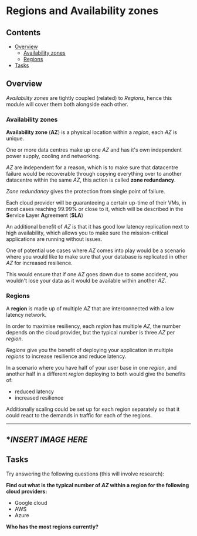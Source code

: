 # Regions and Availability zones

<!--TOC_START-->
## Contents
- [Overview](#overview)
	- [Availability zones](#availability-zones)
	- [Regions](#regions)
- [Tasks](#tasks)

<!--TOC_END-->
## Overview

*Availability zones* are tightly coupled (related) to *Regions*, hence this module will cover them both alongside each other.

### Availability zones

**Availability zone** (**AZ**) is a physical location within a *region*, each *AZ* is unique. 

One or more data centres make up one *AZ* and has it's own independent power supply, cooling and networking.

*AZ* are independent for a reason, which is to make sure that datacentre failure would be recoverable through copying everything over to another  datacentre within the same *AZ*, this action is called **zone redundancy**.

*Zone redundancy* gives the protection from single point of failure.

Each cloud provider will be guaranteeing a certain up-time of their VMs, in most cases reaching 99.99% or close to it, which will be described in the **S**ervice **L**ayer **A**greement (**SLA**)

An additional benefit of *AZ* is that it has good low latency replication next to high availability, which allows you to make sure the mission-critical applications are running without issues.

One of potential use cases where *AZ* comes into play would be a scenario where you would like to make sure that your database is replicated in other *AZ* for increased resilience. 

This would ensure that if one *AZ* goes down due to some accident, you wouldn't lose your data as it would be available within another *AZ*.

### Regions

A **region** is made up of multiple *AZ* that are interconnected with a low latency network.

In order to maximise resiliency, each *region* has multiple *AZ*, the number depends on the cloud provider, but the typical number is three *AZ* per *region*.

*Regions* give you the benefit of deploying your application in multiple *regions* to increase resilience and reduce latency.

In a scenario where you have half of your user base in one *region*, and another half in a different *region* deploying to both would give the benefits of:
- reduced latency
- increased resilience

Additionally scaling could be set up for each region separately so that it could react to the demands in traffic for each of the regions.

------------------------------------------------------------------------------------------------------------------------
**INSERT IMAGE HERE*
------------------------------------------------------------------------------------------------------------------------

## Tasks

Try answering the following questions (this will involve research):

**Find out what is the typical number of *AZ* within a region for the following cloud providers:**
- Google cloud
- AWS
- Azure

**Who has the most regions currently?**